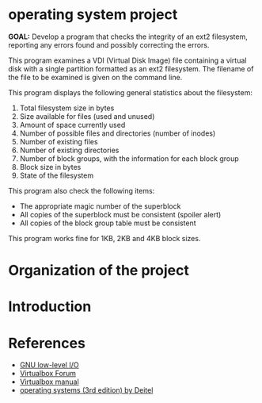# operating system project

**GOAL:** Develop a program that checks the integrity of an ext2 filesystem, 
reporting any errors found and possibly correcting the errors.

This program examines a VDI (Virtual Disk Image) file containing a virtual disk with a single 
partition formatted as an ext2 filesystem. The filename of the file to be examined is given on 
the command line.
      
This program displays the following general statistics about the filesystem:
1. Total filesystem size in bytes
2. Size available for files (used and unused)
3. Amount of space currently used
3. Number of possible files and directories (number of inodes)
4. Number of existing files
5. Number of existing directories
6. Number of block groups, with the information for each block group
7. Block size in bytes
8. State of the filesystem

This program also check the following items:
- The appropriate magic number of the superblock
- All copies of the superblock must be consistent (spoiler alert)
- All copies of the block group table must be consistent

This program works fine for 1KB, 2KB and 4KB block sizes.

# Organization of the project

# Introduction






# References
- [GNU low-level I/O](https://www.gnu.org/software/libc/manual/html_node/Opening-and-Closing-Files.html#Opening-and-Closing-Files)
- [Virtualbox Forum](https://forums.virtualbox.org/viewtopic.php?t=8046)
- [Virtualbox manual](https://www.virtualbox.org/manual/ch05.html)
- [operating systems (3rd edition) by Deitel](https://www.dropbox.com/s/2uoj0ojxox6uvze/Operating%20systems%20%28Deitel%29%20%283rd%20edition%29%281%29.pdf?dl=0)
